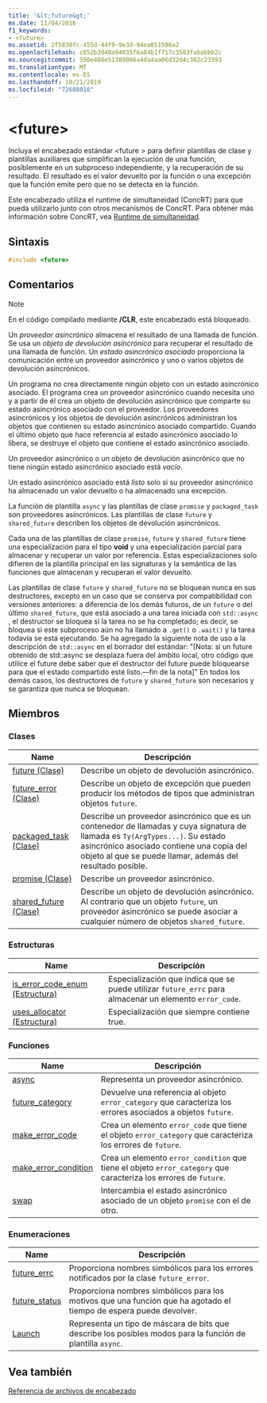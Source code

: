 ```yaml
---
title: '&lt;future&gt;'
ms.date: 11/04/2016
f1_keywords:
- <future>
ms.assetid: 2f5830fc-455d-44f9-9e3d-94ea051596a2
ms.openlocfilehash: c852b3040a94035f6a84b1f717c3583fababbb2c
ms.sourcegitcommit: 590e488e51389066a4da4aa06d32d4c362c23393
ms.translationtype: MT
ms.contentlocale: es-ES
ms.lasthandoff: 10/21/2019
ms.locfileid: "72688018"
---
```

# <a name="ltfuturegt"></a>&lt;future&gt;

Incluya el encabezado estándar \<future > para definir plantillas de clase y plantillas auxiliares que simplifican la ejecución de una función, posiblemente en un subproceso independiente, y la recuperación de su resultado. El resultado es el valor devuelto por la función o una excepción que la función emite pero que no se detecta en la función.

Este encabezado utiliza el runtime de simultaneidad (ConcRT) para que pueda utilizarlo junto con otros mecanismos de ConcRT. Para obtener más información sobre ConcRT, vea [Runtime de simultaneidad](../parallel/concrt/concurrency-runtime.md).

## <a name="syntax"></a>Sintaxis

```cpp
#include <future>
```

## <a name="remarks"></a>Comentarios

> [!NOTE]
> En el código compilado mediante **/CLR**, este encabezado está bloqueado.

Un *proveedor asincrónico* almacena el resultado de una llamada de función. Se usa un *objeto de devolución asincrónico* para recuperar el resultado de una llamada de función. Un *estado asincrónico asociado* proporciona la comunicación entre un proveedor asincrónico y uno o varios objetos de devolución asincrónicos.

Un programa no crea directamente ningún objeto con un estado asincrónico asociado. El programa crea un proveedor asincrónico cuando necesita uno y a partir de él crea un objeto de devolución asincrónico que comparte su estado asincrónico asociado con el proveedor. Los proveedores asincrónicos y los objetos de devolución asincrónicos administran los objetos que contienen su estado asincrónico asociado compartido. Cuando el último objeto que hace referencia al estado asincrónico asociado lo libera, se destruye el objeto que contiene el estado asincrónico asociado.

Un proveedor asincrónico o un objeto de devolución asincrónico que no tiene ningún estado asincrónico asociado está *vacío*.

Un estado asincrónico asociado está *listo* solo si su proveedor asincrónico ha almacenado un valor devuelto o ha almacenado una excepción.

La función de plantilla `async` y las plantillas de clase `promise` y `packaged_task` son proveedores asincrónicos. Las plantillas de clase `future` y `shared_future` describen los objetos de devolución asincrónicos.

Cada una de las plantillas de clase `promise`, `future` y `shared_future` tiene una especialización para el tipo **void** y una especialización parcial para almacenar y recuperar un valor por referencia. Estas especializaciones solo difieren de la plantilla principal en las signaturas y la semántica de las funciones que almacenan y recuperan el valor devuelto.

Las plantillas de clase `future` y `shared_future` no se bloquean nunca en sus destructores, excepto en un caso que se conserva por compatibilidad con versiones anteriores: a diferencia de los demás futuros, de un `future` o del último `shared_future`, que está asociado a una tarea iniciada con `std::async` , el destructor se bloquea si la tarea no se ha completado; es decir, se bloquea si este subproceso aún no ha llamado a `.get()` o `.wait()` y la tarea todavía se está ejecutando. Se ha agregado la siguiente nota de uso a la descripción de `std::async` en el borrador del estándar: "[Nota: si un future obtenido de std::async se desplaza fuera del ámbito local, otro código que utilice el future debe saber que el destructor del future puede bloquearse para que el estado compartido esté listo.—fin de la nota]" En todos los demás casos, los destructores de `future` y `shared_future` son necesarios y se garantiza que nunca se bloquean.

## <a name="members"></a>Miembros

### <a name="classes"></a>Clases

|Name|Descripción|
|----------|-----------------|
|[future (Clase)](../standard-library/future-class.md)|Describe un objeto de devolución asincrónico.|
|[future_error (Clase)](../standard-library/future-error-class.md)|Describe un objeto de excepción que pueden producir los métodos de tipos que administran objetos `future`.|
|[packaged_task (Clase)](../standard-library/packaged-task-class.md)|Describe un proveedor asincrónico que es un contenedor de llamadas y cuya signatura de llamada es `Ty(ArgTypes...)`. Su estado asincrónico asociado contiene una copia del objeto al que se puede llamar, además del resultado posible.|
|[promise (Clase)](../standard-library/promise-class.md)|Describe un proveedor asincrónico.|
|[shared_future (Clase)](../standard-library/shared-future-class.md)|Describe un objeto de devolución asincrónico. Al contrario que un objeto `future`, un proveedor asincrónico se puede asociar a cualquier número de objetos `shared_future`.|

### <a name="structures"></a>Estructuras

|Name|Descripción|
|----------|-----------------|
|[is_error_code_enum (Estructura)](../standard-library/is-error-code-enum-structure.md)|Especialización que indica que se puede utilizar `future_errc` para almacenar un elemento `error_code`.|
|[uses_allocator (Estructura)](../standard-library/uses-allocator-structure.md)|Especialización que siempre contiene true.|

### <a name="functions"></a>Funciones

|Name|Descripción|
|----------|-----------------|
|[async](../standard-library/future-functions.md#async)|Representa un proveedor asincrónico.|
|[future_category](../standard-library/future-functions.md#future_category)|Devuelve una referencia al objeto `error_category` que caracteriza los errores asociados a objetos `future`.|
|[make_error_code](../standard-library/future-functions.md#make_error_code)|Crea un elemento `error_code` que tiene el objeto `error_category` que caracteriza los errores de `future`.|
|[make_error_condition](../standard-library/future-functions.md#make_error_condition)|Crea un elemento `error_condition` que tiene el objeto `error_category` que caracteriza los errores de `future`.|
|[swap](../standard-library/future-functions.md#swap)|Intercambia el estado asincrónico asociado de un objeto `promise` con el de otro.|

### <a name="enumerations"></a>Enumeraciones

|Name|Descripción|
|----------|-----------------|
|[future_errc](../standard-library/future-enums.md#future_errc)|Proporciona nombres simbólicos para los errores notificados por la clase `future_error`.|
|[future_status](../standard-library/future-enums.md#future_status)|Proporciona nombres simbólicos para los motivos que una función que ha agotado el tiempo de espera puede devolver.|
|[Launch](../standard-library/future-enums.md#launch)|Representa un tipo de máscara de bits que describe los posibles modos para la función de plantilla `async`.|

## <a name="see-also"></a>Vea también

[Referencia de archivos de encabezado](../standard-library/cpp-standard-library-header-files.md)
